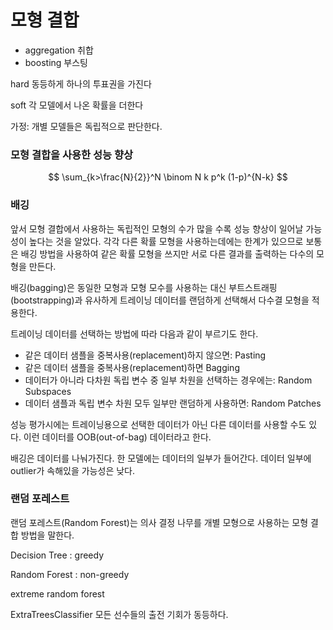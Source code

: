 # 모형 결합

- aggregation 취합
- boosting 부스팅

hard 동등하게 하나의 투표권을 가진다

soft 각 모델에서 나온 확률을 더한다

가정: 개별 모델들은 독립적으로 판단한다.

### 모형 결합을 사용한 성능 향상

$$
\sum_{k>\frac{N}{2}}^N \binom N k p^k (1-p)^{N-k}
$$



### 배깅

앞서 모형 결합에서 사용하는 독립적인 모형의 수가 많을 수록 성능 향상이 일어날 가능성이 높다는 것을 알았다. 각각 다른 확률 모형을 사용하는데에는 한계가 있으므로 보통은 배깅 방법을 사용하여 같은 확률 모형을 쓰지만 서로 다른 결과를 출력하는 다수의 모형을 만든다.

배깅(bagging)은 동일한 모형과 모형 모수를 사용하는 대신 부트스트래핑(bootstrapping)과 유사하게 트레이닝 데이터를 랜덤하게 선택해서 다수결 모형을 적용한다.

트레이닝 데이터를 선택하는 방법에 따라 다음과 같이 부르기도 한다.

- 같은 데이터 샘플을 중복사용(replacement)하지 않으면: Pasting
- 같은 데이터 샘플을 중복사용(replacement)하면 Bagging
- 데이터가 아니라 다차원 독립 변수 중 일부 차원을 선택하는 경우에는: Random Subspaces
- 데이터 샘플과 독립 변수 차원 모두 일부만 랜덤하게 사용하면: Random Patches

성능 평가시에는 트레이닝용으로 선택한 데이터가 아닌 다른 데이터를 사용할 수도 있다. 이런 데이터를 OOB(out-of-bag) 데이터라고 한다.

배깅은 데이터를 나눠가진다. 한 모델에는 데이터의 일부가 들어간다. 데이터 일부에 outlier가 속해있을 가능성은 낮다.



### 랜덤 포레스트

랜덤 포레스트(Random Forest)는 의사 결정 나무를 개별 모형으로 사용하는 모형 결합 방법을 말한다.

Decision Tree : greedy

Random Forest : non-greedy

extreme random forest

ExtraTreesClassifier 모든 선수들의 출전 기회가 동등하다.

